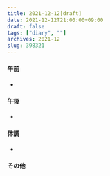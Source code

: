 ```yaml
---
title: 2021-12-12[draft]
date: 2021-12-12T21:00:00+09:00
draft: false
tags: ["diary", ""]
archives: 2021-12
slug: 398321
---
```

#### 午前
- 
#### 午後
- 
#### 体調
- 
#### その他